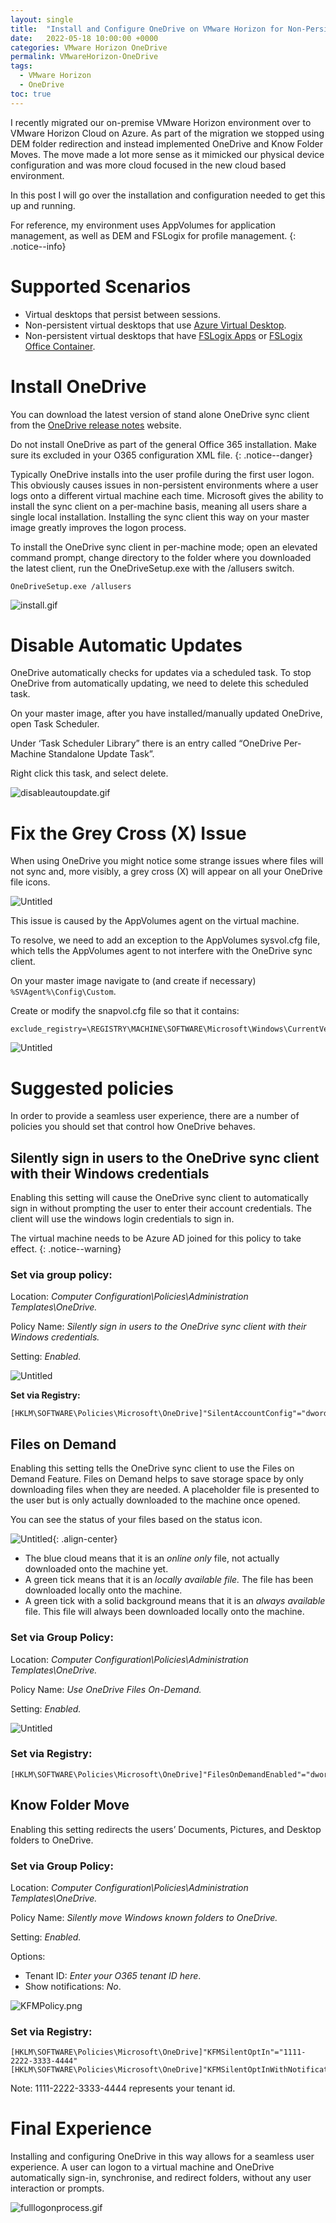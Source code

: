 ```yaml
---
layout: single
title:  "Install and Configure OneDrive on VMware Horizon for Non-Persistent Pools"
date:   2022-05-18 10:00:00 +0000
categories: VMware Horizon OneDrive
permalink: VMwareHorizon-OneDrive
tags:
  - VMware Horizon
  - OneDrive
toc: true
---
```

I recently migrated our on-premise VMware Horizon environment over to VMware Horizon Cloud on Azure. As part of the migration we stopped using DEM folder redirection and instead implemented OneDrive and Know Folder Moves. The move made a lot more sense as it mimicked our physical device configuration and was more cloud focused in the new cloud based environment.

In this post I will go over the installation and configuration needed to get this up and running.

For reference, my environment uses AppVolumes for application management, as well as DEM and FSLogix for profile management.
{: .notice--info}

# Supported Scenarios

- Virtual desktops that persist between sessions.
- Non-persistent virtual desktops that use [Azure Virtual Desktop](https://docs.microsoft.com/en-us/azure/virtual-desktop).
- Non-persistent virtual desktops that have [FSLogix Apps](https://docs.microsoft.com/en-us/fslogix/configure-profile-container-tutorial) or [FSLogix Office Container](https://docs.microsoft.com/en-us/fslogix/configure-office-container-tutorial).

# Install OneDrive

You can download the latest version of stand alone OneDrive sync client from the [OneDrive release notes](https://support.microsoft.com/en-gb/office/onedrive-release-notes-845dcf18-f921-435e-bf28-4e24b95e5fc0) website. 

Do not install OneDrive as part of the general Office 365 installation. Make sure its excluded in your O365 configuration XML file.
{: .notice--danger}

Typically OneDrive installs into the user profile during the first user logon. This obviously causes issues in non-persistent environments where a user logs onto a different virtual machine each time. Microsoft gives the ability to install the sync client on a per-machine basis, meaning all users share a single local installation. Installing the sync client this way on your master image greatly improves the logon process.

To install the OneDrive sync client in per-machine mode; open an elevated command prompt, change directory to the folder where you downloaded the latest client, run the OneDriveSetup.exe with the /allusers switch.

```
OneDriveSetup.exe /allusers
```

![install.gif](/assets/images/VMwareHorizon-OneDrive/install.gif)

# Disable Automatic Updates

OneDrive automatically checks for updates via a scheduled task. To stop OneDrive from automatically updating, we need to delete this scheduled task.

On your master image, after you have installed/manually updated OneDrive, open Task Scheduler.

Under ‘Task Scheduler Library” there is an entry called “OneDrive Per-Machine Standalone Update Task”.

Right click this task, and select delete.

![disableautoupdate.gif](/assets/images/VMwareHorizon-OneDrive/deleteautoupdate.gif)

# Fix the Grey Cross (X) Issue

When using OneDrive you might notice some strange issues where files will not sync and, more visibly, a grey cross (X) will appear on all your OneDrive file icons.

![Untitled](/assets/images/VMwareHorizon-OneDrive/greycrossissue.png)

This issue is caused by the AppVolumes agent on the virtual machine.

To resolve, we need to add an exception to the AppVolumes sysvol.cfg file, which tells the AppVolumes agent to not interfere with the OneDrive sync client.

On your master image navigate to (and create if necessary) `%SVAgent%\Config\Custom`.

Create or modify the snapvol.cfg file so that it contains:
```
exclude_registry=\REGISTRY\MACHINE\SOFTWARE\Microsoft\Windows\CurrentVersion\Explorer\SyncRootManager
```
![Untitled](/assets/images/VMwareHorizon-OneDrive/snapvolcfg.png)

# Suggested policies

In order to provide a seamless user experience, there are a number of policies you should set that control how OneDrive behaves. 

## Silently sign in users to the OneDrive sync client with their Windows credentials

Enabling this setting will cause the OneDrive sync client to automatically sign in without prompting the user to enter their account credentials. The client will use the windows login credentials to sign in.


The virtual machine needs to be Azure AD joined for this policy to take effect.
{: .notice--warning}

### **Set via group policy**:

Location: *Computer Configuration\Policies\Administration Templates\OneDrive\.*

Policy Name: *Silently sign in users to the OneDrive sync client with their Windows credentials.*

Setting: *Enabled.*

![Untitled](/assets/images/VMwareHorizon-OneDrive/SSOPolicy.png)

**Set via Registry:**

```
[HKLM\SOFTWARE\Policies\Microsoft\OneDrive]"SilentAccountConfig"="dword:00000001”
```

## Files on Demand

Enabling this setting tells the OneDrive sync client to use the Files on Demand Feature. Files on Demand helps to save storage space by only downloading files when they are needed. A placeholder file is presented to the user but is only actually downloaded to the machine once opened.

You can see the status of your files based on the status icon.   

![Untitled](/assets/images/VMwareHorizon-OneDrive/iconstatus.png){: .align-center}

- The blue cloud means that it is an *online only* file, not actually downloaded onto the machine yet.
- A green tick means that it is an *locally available file.* The file has been downloaded locally onto the machine.
- A green tick with a solid background means that it is an *always available* file. This file will always been downloaded locally onto the machine.

### **Set via Group Policy:**

Location: *Computer Configuration\Policies\Administration Templates\OneDrive\.*

Policy Name: *Use OneDrive Files On-Demand.*

Setting: *Enabled.*

![Untitled](/assets/images/VMwareHorizon-OneDrive/filesondemandpolicy.png)

### Set via Registry:

```
[HKLM\SOFTWARE\Policies\Microsoft\OneDrive]"FilesOnDemandEnabled"="dword:00000001"
```

## Know Folder Move

Enabling this setting redirects the users’ Documents, Pictures, and Desktop folders to OneDrive.

### Set via Group Policy:

Location: *Computer Configuration\Policies\Administration Templates\OneDrive\.*

Policy Name: *Silently move Windows known folders to OneDrive.*

Setting: *Enabled.*

Options:
- Tenant ID: *Enter your O365 tenant ID here*.
- Show notifications: *No*.

![KFMPolicy.png](/assets/images/VMwareHorizon-OneDrive/KFMPolicy.png)

### Set via Registry:

```
[HKLM\SOFTWARE\Policies\Microsoft\OneDrive]"KFMSilentOptIn"="1111-2222-3333-4444"
[HKLM\SOFTWARE\Policies\Microsoft\OneDrive]"KFMSilentOptInWithNotification"="dword:00000000"
```
Note: 1111-2222-3333-4444 represents your tenant id.

# Final Experience

Installing and configuring OneDrive in this way allows for a seamless user experience. A user can logon to a virtual machine and OneDrive automatically sign-in, synchronise, and redirect folders, without any user interaction or prompts.

![fulllogonprocess.gif](/assets/images/VMwareHorizon-OneDrive/fulllogonprocess.gif)